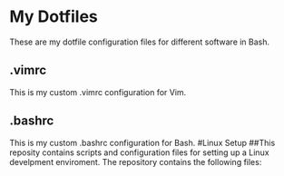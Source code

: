 # My Dotfiles
These are my dotfile configuration files for different software in Bash.
## .vimrc
This is my custom .vimrc configuration for Vim.
## .bashrc
This is my custom .bashrc configuration for Bash.
#Linux Setup
##This reposity contains scripts and configuration files for setting up a Linux develpment enviroment. The repository contains the following files:
